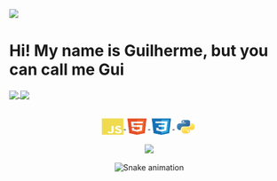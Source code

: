 <img src="https://www.goodcore.co.uk/blog/wp-content/webp-express/webp-images/uploads/2019/08/coding-vs-programming-2.jpg.webp">
<h1> Hi! My name is Guilherme, but you can call me Gui </h1>

<div>
  <a href="https://github.com/GuiCoelhoDev">
  <img height="180em"   align="center" src="https://github-readme-stats.vercel.app/api?username=GuiCoelhoDev&show_icons=true&theme=react&include_all_commits=true&count_private=true"/>
  <img height="180em"  align="center" src="https://github-readme-stats.vercel.app/api/top-langs/?username=GuiCoelhoDev&layout=compact&langs_count=7&theme=react" />

</div>
 <br>
<div  align="center"> 
  <div style="display: inline_block"><br>
  <img align="center" alt="Rafa-Js" height="30" width="40" src="https://raw.githubusercontent.com/devicons/devicon/master/icons/javascript/javascript-plain.svg">
  <img align="center" alt="HTML" height="30" width="40" src="https://raw.githubusercontent.com/devicons/devicon/master/icons/html5/html5-original.svg">
  <img align="center" alt="CSS" height="30" width="40" src="https://raw.githubusercontent.com/devicons/devicon/master/icons/css3/css3-original.svg">
  <img align="center" alt="Python" height="30" width="40" src="https://raw.githubusercontent.com/devicons/devicon/master/icons/python/python-original.svg">
 
 
    
</div>
  <br>
  <a href="https://www.linkedin.com/in/guilherme-coelho-2258751a2/" target="_blank"><img src="https://img.shields.io/badge/-LinkedIn-%230077B5?style=for-the-badge&logo=linkedin&logoColor=white" target="_blank"></a> 
 
  ![Snake animation](https://github.com/GuiCoelhoDev/GuiCoelhoDev/blob/output/github-contribution-grid-snake.svg)
 
</div>
 
